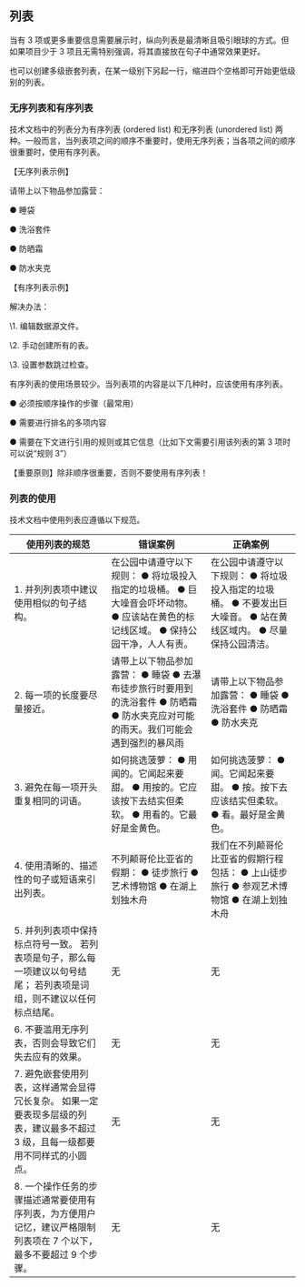 ## 列表

当有 3 项或更多重要信息需要展示时，纵向列表是最清晰且吸引眼球的方式。但如果项目少于 3 项且无需特别强调，将其直接放在句子中通常效果更好。

 

也可以创建多级嵌套列表，在某一级别下另起一行，缩进四个空格即可开始更低级别的列表。

### 无序列表和有序列表

技术文档中的列表分为有序列表 (ordered list) 和无序列表 (unordered list) 两种。一般而言，当列表项之间的顺序不重要时，使用无序列表；当各项之间的顺序很重要时，使用有序列表。

 

【无序列表示例】

请带上以下物品参加露营：

 

●   睡袋

●   洗浴套件

●   防晒霜

●   防水夹克

 

【有序列表示例】

解决办法：

 

\1. 编辑数据源文件。

\2. 手动创建所有的表。

\3. 设置参数跳过检查。

 

有序列表的使用场景较少。当列表项的内容是以下几种时，应该使用有序列表。

 

●   必须按顺序操作的步骤（最常用）

●   需要进行排名的多项内容

●   需要在下文进行引用的规则或其它信息（比如下文需要引用该列表的第 3 项时可以说“规则 3”）

 

【重要原则】除非顺序很重要，否则不要使用有序列表！

### 列表的使用

技术文档中使用列表应遵循以下规范。

 

| 使用列表的规范                                               | 错误案例                                                     | 正确案例                                                     |
| ------------------------------------------------------------ | ------------------------------------------------------------ | ------------------------------------------------------------ |
| 1.  并列列表项中建议使用相似的句子结构。                     | 在公园中请遵守以下规则：     ●   将垃圾投入指定的垃圾桶。  ●   巨大噪音会吓坏动物。  ●   应该站在黄色的标记线区域。  ●   保持公园干净，人人有责。 | 在公园中请遵守以下规则：     ●   将垃圾投入指定的垃圾桶。  ●   不要发出巨大噪音。  ●   站在黄线区域内。  ●   尽量保持公园清洁。 |
| 2. 每一项的长度要尽量接近。                                  | 请带上以下物品参加露营：     ●   睡袋  ●   去瀑布徒步旅行时要用到的洗浴套件  ●   防晒霜  ●   防水夹克应对可能的雨天。我们可能会遇到强烈的暴风雨 | 请带上以下物品参加露营：     ●   睡袋  ●   洗浴套件  ●   防晒霜  ●   防水夹克 |
| 3. 避免在每一项开头重复相同的词语。                          | 如何挑选菠萝：     ●   用闻的。它闻起来要甜。  ●   用按的。它应该按下去结实但柔软。  ●   用看的。它最好是金黄色。 | 如何挑选菠萝：     ●   闻。它闻起来要甜。  ●   按。按下去应该结实但柔软。  ●   看。最好是金黄色。 |
| 4. 使用清晰的、描述性的句子或短语来引出列表。                | 不列颠哥伦比亚省的假期：     ●   徒步旅行  ●   艺术博物馆  ●   在湖上划独木舟 | 我们在不列颠哥伦比亚省的假期行程包括：     ●   上山徒步旅行  ●   参观艺术博物馆  ●   在湖上划独木舟 |
| 5. 并列列表项中保持标点符号一致。     若列表项是句子，那么每一项建议以句号结尾；     若列表项是词组，则不建议以任何标点结尾。 | 无                                                           | 无                                                           |
| 6. 不要滥用无序列表，否则会导致它们失去应有的效果。          | 无                                                           | 无                                                           |
| 7. 避免嵌套使用列表，这样通常会显得冗长复杂。     如果一定要表现多层级的列表，建议最多不超过 3 级，且每一级都要用不同样式的小圆点。 | 无                                                           | 无                                                           |
| 8. 一个操作任务的步骤描述通常要使用有序列表，为方便用户记忆，建议严格限制列表项在 7 个以下，最多不要超过 9 个步骤。 | 无                                                           | 无                                                           |

 